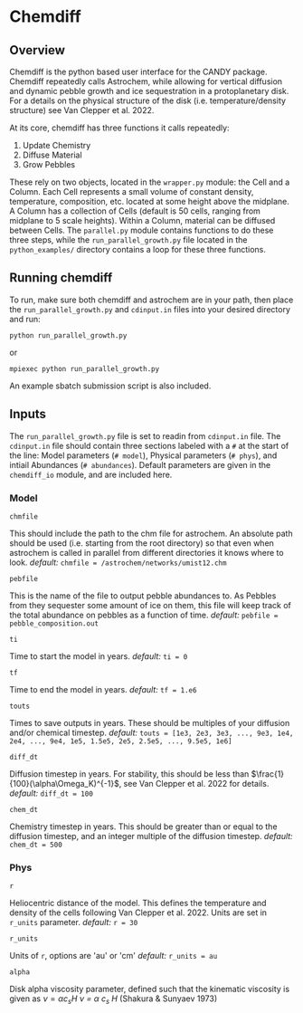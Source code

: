 # Chemdiff

## Overview

Chemdiff is the python based user interface for the CANDY package. Chemdiff repeatedly calls Astrochem, while allowing for vertical diffusion and dynamic pebble growth and ice sequestration in a protoplanetary disk. For a details on the physical structure of the disk (i.e. temperature/density structure) see Van Clepper et al. 2022.

At its core, chemdiff has three functions it calls repeatedly:
1) Update Chemistry
2) Diffuse Material
3) Grow Pebbles

These rely on two objects, located in the `wrapper.py` module: the Cell and a Column. Each Cell represents a small volume of constant density, temperature, composition, etc. located at some height above the midplane. A Column has a collection of Cells (default is 50 cells, ranging from midplane to 5 scale heights). Within a Column, material can be diffused between Cells. The `parallel.py` module contains functions to do these three steps, while the `run_parallel_growth.py` file located in the `python_examples/` directory contains a loop for these three functions.

## Running chemdiff

To run, make sure both chemdiff and astrochem are in your path, then place the `run_parallel_growth.py` and `cdinput.in` files into your desired directory and run:	

	python run_parallel_growth.py

or

	mpiexec python run_parallel_growth.py

An example sbatch submission script is also included.

## Inputs

The `run_parallel_growth.py` file is set to readin from `cdinput.in` file. The `cdinput.in` file should contain three sections labeled with a `#` at the start of the line: Model parameters (`# model`), Physical parameters (`# phys`), and intiail Abundances (`# abundances`).
Default parameters are given in the `chemdiff_io` module, and are included here.

### Model
```chmfile```

This should include the path to the chm file for astrochem. An absolute path should be used (i.e. starting from the root directory) so that even when astrochem is called in parallel from different directories it knows where to look.
*default:* `chmfile = /astrochem/networks/umist12.chm`

```pebfile```

This is the name of the file to output pebble abundances to. As Pebbles from they sequester some amount of ice on them, this file will keep track of the total abundance on pebbles as a function of time.
*default:* `pebfile = pebble_composition.out`

`ti`

Time to start the model in years.
*default:* `ti = 0`

`tf`

Time to end the model in years.
*default:* `tf = 1.e6`

`touts`

Times to save outputs in years. These should be multiples of your diffusion and/or chemical timestep.
*default:* `touts = [1e3, 2e3, 3e3, ..., 9e3, 1e4, 2e4, ..., 9e4, 1e5, 1.5e5, 2e5, 2.5e5, ..., 9.5e5, 1e6]`

`diff_dt`

Diffusion timestep in years. For stability, this should be less than $\frac{1}{100}(\alpha\Omega_K)^{-1}$, see Van Clepper et al. 2022 for details.
*default:* `diff_dt = 100`

`chem_dt`

Chemistry timestep in years. This should be greater than or equal to the diffusion timestep, and an integer multiple of the diffusion timestep.
*default:* `chem_dt = 500`

### Phys
`r`

Heliocentric distance of the model. This defines the temperature and density of the cells following Van Clepper et al. 2022. Units are set in `r_units` parameter.
*default:* `r = 30`

`r_units`

Units of `r`, options are 'au' or 'cm'
*default:* `r_units = au`

`alpha`

Disk alpha viscosity parameter, defined such that the kinematic viscosity is given as $\nu = \alpha c_s H$ *&nu; = &alpha; c<sub>s</sub> H* (Shakura & Sunyaev 1973)


<!-- # Chemdiff

## Overview

Chemdiff is a python-based 1-D astrochemical code used to calculate the abundances of chemical species in protoplanetary disks. The code can account for vertical diffusion of species within the disk and pebble growth in addition to the astrochemical methods built on top of the Astrochem Code [Maret & Bergin (2015)][1]. See the [Astrochem documentation][2] for details on the ODE solver used to solve the chemical networks. In addition to the Astrochem solver, Chemdiff includes photodissociation self-shielding of CO, H2, and isotopologues, hydrogenation reactions of grains, xray ionization reactions, and Reactions with excited states of H2. Details of each of these reactions is given in the [Reaction rate calculations](#reaction-rate-calculations) section.

Chemdiff calculates diffusion and grain growth by defining a column at a given radial distance, $R$, from the central star with a given midplane temperature, $T_{mid}$, diffusion parameter, $\alpha$, a certain number of cells, $n_z$. Given this distance and midplane temperature, the column keplarian frequency, $\Omega$, sound speed, $c_s$, and scale height, $h$, are calculated (assuming a one solar mass star) using the formulas below. The column has a height of 5 scale heights, and is made of $n_z$ cells, each with a height of $\Delta z = 5/n_z$.

$$ \Omega = \sqrt{GM/R^3} $$

$$ c_s = \sqrt{\sigma T_{mid}/\bar{m}} $$

$$ h = c_s/\Omega $$

Within the column, cells are created with a given physical input parameters necessary to run astrochem.

## Physical parameter calculations

The cells are created with a given radial distance $r=R$, and height above the midplane $z_j = (j+0.5)\Delta z$, $0\leq j<n_z$. Each cell is also created with a given unattenuated UV flux, cosmic ionization rate, small grain size, dust-to-gas mass ratio, gas density, visual extinction, gas temperature, dust temperature, xray ionization rate, $CO$ column density, $H_2$ column density, $H$ column density, and abundance of each species in the cell. Many of these physical parameters have the same meaning as the parameters in the Astrochem documentation and are passed directly to the input or source files.

### UV flux

The unattenuated UV flux at each cell is given by the $\chi$ parameter and is kept constant for each cell in a column. This is the intensity of external UV field in Draine units. The default value is 1.

### Cosmic ionization rate

The ionization rate of molecular hydrogen due to cosmic rays in $s^{-1}$. The default value is $1.3\times10^{-17}s^{-1}$.

### Small grain size

This is the grain radius in microns for small grains that are used as surface area for grain surface reactions. As grains grow, the dust-to-gas mass ratio is adjusted, however this grain size parameter stays constant. The default value is $0.1 \mu m$.

### Dust-to-gas mass ratio

The small dust-to-gass mass ratio, $\epsilon$, value. This value is reduced with a characteristic timescale of $\tau_{grow} = 1/\Omega\epsilon$ for cells with $z \leq 1$. For more information on the dust growth process see the [Pebble Growth](#pebble-growth) section. The default initial value is 0.01.

### Gas density

The density of gas in $g$ $cm^{-3}$. This is calculated using hydrostatic equilibrium such that

$$ \rho_j = \rho_0 \exp(-z_j^2/2h^2) $$

where $\rho_0 = \Sigma / \sqrt{2\pi h^2}$ and $\Sigma$ is calculated according to [Aikawa & Herbst (2001)][3]

$$ \Sigma(R) = 7.2\times10^{23} m_h \left(\frac{R}{100AU}\right)^{-3/2} $$

The number density of hydrogen is also calculated using the relation

$$ n_{H,j} = 2\rho_j/\bar{m} $$

### Visual extinction

The visual extinction in magnitudes. This is calculated for each cell by numerically integrating down the column and using the relationship between visual and UV extinction $A_v = \tau_{UV}/3.02$ where

$$ \tau_{UV,j} = \sum_{i=j}^{n_z} \rho_i \kappa 100 \epsilon \Delta z$$

where $\kappa = 10^3 cm^2$ $g^{-1}$ is the UV dust opacity, and $\rho_i$ is the mass density of the $i$-$th$ cell. The $100 \epsilon$ term is used to scale the UV extinction with the dust-to-gas ratio. A value of $\kappa = 10^3 cm^2$ $g^{-1}$ is used as this gives good agreement with the relation $A_v = N_H/[1.8\times 10^{21} cm^{-2}mag^{-1}]$ [(Aikawa & Herbst, 2001)][3] when $\epsilon = 0.01$.

### Gas and dust temperature

The temperature of the gas and dust in each cell of the column. It is assumed the gas and dust are thermally coupled such that for the $j$-$th$ cell $T_{dust} = T_{gas} = T_j$. The temperature profile within the column is adopted from [Krijt (2018)][4], with $T_{atm} = 2T_{mid}$ and $z_q = 3h$

$$ T_j = T_{mid} + (T_{atm}-T_{mid})\left[\sin\left(\frac{\pi z_j}{2 z_q h}\right)\right]^4, \qquad z_j < z_q$$

$$ T_j = T_{atm}, \qquad \qquad \qquad \qquad \qquad \qquad \quad \; z_j \geq z_q $$

### X-ray ionization

The ionization rate of H due to x-rays. This is assumed to be zero throughout the column.

### Column Densities

The column densities of $CO$, $H_2$, and total $H$ are calculated using a numerical integration and the abundances, $X$, of each species

$$ N_{CO,j} = \sum_{i=j}^{n_z} X(CO)_i \Delta z $$

$$ N_{H_2,j} = \sum_{i=j}^{n_z} X(H_2)_i \Delta z $$

$$ N_{H,j} = \sum_{i=j}^{n_z} n_{H,i} \Delta z $$

Note that $N_{H,j}$ refers to the total column density of hydrogen atoms, and not the column density of molecular hydrogen.

### Abundances

Each cell has the time-dependent abundance of each species in the network stored as a dictionary of values.

## Pebble Growth

Pebble growth is simulating by removing small dust grains for cell with $z_j \leq h$ according to the growth timescale from [Birnstiel et al. (2012)][5]

$$ \tau_{grow} \approx \frac{1}{\Omega\epsilon} $$

With $\epsilon = \Sigma_d/\Sigma_g$ is the vertically integrated sut-to-gas mass ratio.

After each timestep from time $t$ to time $t+1$ of length $\Delta t$, the dust-to-gas mass ratio of the $j$-th cell is adjusted

$$ \epsilon_{j,t+1} - \epsilon_{j,t} = \Delta\epsilon_{j,t} = \frac{\epsilon_{j,t}}{\tau_{grow}} \Delta t = \epsilon_{j,t} f_{j,t}\Delta t$$

where $f_{j,t} = 1/\tau_{grow} = \Omega\epsilon_{j,t}$.





## Reaction rate calculations



[1]: <https://ui.adsabs.harvard.edu/abs/2015ascl.soft07010M/abstract> (Maret & Bergin, 2015)
[2]: <https://astrochem.readthedocs.io/en/latest/> (Astrochem documentation)
[3]: <https://ui.adsabs.harvard.edu/abs/2001A%26A...371.1107A/abstract> (Aikawa & Herbst, 2001)
[4]: <https://ui.adsabs.harvard.edu/abs/2018ApJ...864...78K/abstract> (Krijt et al., 2018)
[5]: <https://ui.adsabs.harvard.edu/abs/2012A%26A...539A.148B/abstract> (Birnstiel et al., 2012) -->
